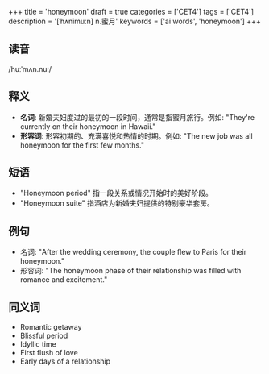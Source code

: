 +++
title = 'honeymoon'
draft = true
categories = ['CET4']
tags = ['CET4']
description = '[ˈhʌnimuːn] n.蜜月'
keywords = ['ai words', 'honeymoon']
+++

## 读音
/huːˈmʌn.nuː/

## 释义
- **名词**: 新婚夫妇度过的最初的一段时间，通常是指蜜月旅行。例如: "They're currently on their honeymoon in Hawaii."
- **形容词**: 形容初期的、充满喜悦和热情的时期。例如: "The new job was all honeymoon for the first few months."

## 短语
- "Honeymoon period" 指一段关系或情况开始时的美好阶段。
- "Honeymoon suite" 指酒店为新婚夫妇提供的特别豪华套房。

## 例句
- 名词: "After the wedding ceremony, the couple flew to Paris for their honeymoon."
- 形容词: "The honeymoon phase of their relationship was filled with romance and excitement."

## 同义词
- Romantic getaway
- Blissful period
- Idyllic time
- First flush of love
- Early days of a relationship
